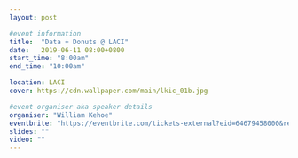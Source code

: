 ```yaml
---
layout: post

#event information
title:  "Data + Donuts @ LACI"
date:   2019-06-11 08:00+0800
start_time: "8:00am"
end_time: "10:00am"

location: LACI
cover: https://cdn.wallpaper.com/main/lkic_01b.jpg

#event organiser aka speaker details
organiser: "William Kehoe"
eventbrite: "https://eventbrite.com/tickets-external?eid=64679458000&ref=etckt"
slides: ""
video: ""
---
```


